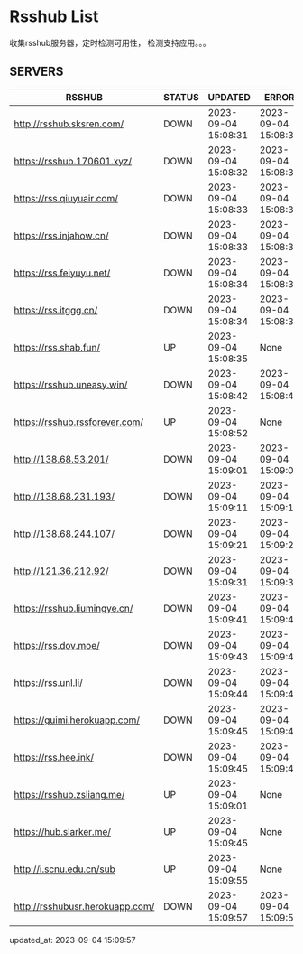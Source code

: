 # Rsshub List

收集rsshub服务器，定时检测可用性， 检测支持应用。。。


## SERVERS

|  RSSHUB   | STATUS  | UPDATED  | ERROR  | TWITTER |  
|  ----  | ----  | ----  | ----  | ---- |  
| http://rsshub.sksren.com/ | DOWN | 2023-09-04 15:08:31 | 2023-09-04 15:08:31 |  
| https://rsshub.170601.xyz/ | DOWN | 2023-09-04 15:08:32 | 2023-09-04 15:08:32 |  
| https://rss.qiuyuair.com/ | DOWN | 2023-09-04 15:08:33 | 2023-09-04 15:08:33 |  
| https://rss.injahow.cn/ | DOWN | 2023-09-04 15:08:33 | 2023-09-04 15:08:33 |  
| https://rss.feiyuyu.net/ | DOWN | 2023-09-04 15:08:34 | 2023-09-04 15:08:34 |  
| https://rss.itggg.cn/ | DOWN | 2023-09-04 15:08:34 | 2023-09-04 15:08:34 |  
| https://rss.shab.fun/ | UP | 2023-09-04 15:08:35 | None ||  
| https://rsshub.uneasy.win/ | DOWN | 2023-09-04 15:08:42 | 2023-09-04 15:08:42 |  
| https://rsshub.rssforever.com/ | UP | 2023-09-04 15:08:52 | None ||  
| http://138.68.53.201/ | DOWN | 2023-09-04 15:09:01 | 2023-09-04 15:09:01 |  
| http://138.68.231.193/ | DOWN | 2023-09-04 15:09:11 | 2023-09-04 15:09:11 |  
| http://138.68.244.107/ | DOWN | 2023-09-04 15:09:21 | 2023-09-04 15:09:21 |  
| http://121.36.212.92/ | DOWN | 2023-09-04 15:09:31 | 2023-09-04 15:09:31 |  
| https://rsshub.liumingye.cn/ | DOWN | 2023-09-04 15:09:41 | 2023-09-04 15:09:41 |  
| https://rss.dov.moe/ | DOWN | 2023-09-04 15:09:43 | 2023-09-04 15:09:43 |  
| https://rss.unl.li/ | DOWN | 2023-09-04 15:09:44 | 2023-09-04 15:09:44 |  
| https://guimi.herokuapp.com/ | DOWN | 2023-09-04 15:09:45 | 2023-09-04 15:09:45 |  
| https://rss.hee.ink/ | DOWN | 2023-09-04 15:09:45 | 2023-09-04 15:09:45 |  
| https://rsshub.zsliang.me/ | UP | 2023-09-04 15:09:01 | None |OK|  
| https://hub.slarker.me/ | UP | 2023-09-04 15:09:45 | None ||  
| http://i.scnu.edu.cn/sub | UP | 2023-09-04 15:09:55 | None ||  
| http://rsshubusr.herokuapp.com/ | DOWN | 2023-09-04 15:09:57 | 2023-09-04 15:09:57 |  
  

updated_at: 2023-09-04 15:09:57  
